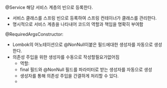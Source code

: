 @Service 해당 서비스 계층의 빈으로 등록한다.
- 서비스 클래스를 스프링 빈으로 등록하여 스프링 컨테이너가 클래스를 관리한다.
- 명시적으로 서비스 계층을 나타내어 코드의 역할과 책임을 명확히 부여함


@RequiredArgsConstructor:
- Lombok의 어노테이션으로 @NonNull이붙은 필드에대한 생성자를 자동으로 생성한다.
- 의존성 주입을 위한 생성자를 수동으로 작성할필요가없어짐
  -  역할: 
    - final 필드와 @NonNull 필드를 파라미터로 받는 생성자를 자동으로 생성
    - 생성자를 통해 의존성 주입을 간결하게 처리할 수 있다.
    - 
